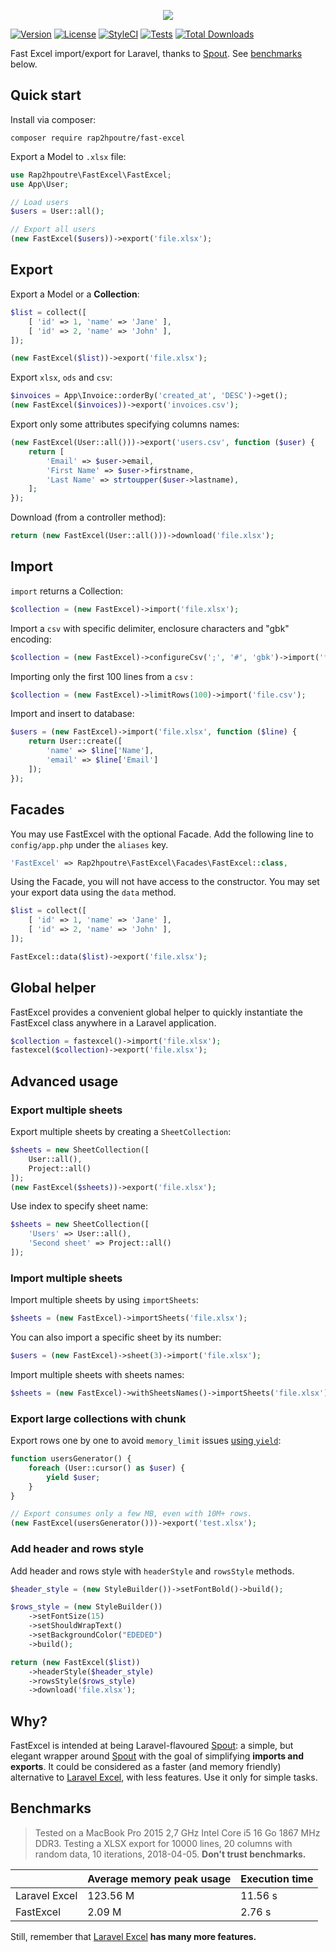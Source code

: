 <p align="center">
<img src="https://user-images.githubusercontent.com/36028424/40173202-9a03d68a-5a03-11e8-9968-6b7e3b4f8a1b.png">
</p>

[![Version](https://poser.pugx.org/rap2hpoutre/fast-excel/version?format=flat)](https://packagist.org/packages/rap2hpoutre/fast-excel)
[![License](https://poser.pugx.org/rap2hpoutre/fast-excel/license?format=flat)](https://packagist.org/packages/rap2hpoutre/fast-excel)
[![StyleCI](https://github.styleci.io/repos/128174809/shield?branch=master)](https://github.styleci.io/repos/128174809?branch=master)
[![Tests](https://github.com/rap2hpoutre/fast-excel/actions/workflows/tests.yml/badge.svg)](https://github.com/rap2hpoutre/fast-excel/actions/workflows/tests.yml)
[![Total Downloads](https://poser.pugx.org/rap2hpoutre/fast-excel/downloads)](https://packagist.org/packages/rap2hpoutre/fast-excel)

Fast Excel import/export for Laravel, thanks to [Spout](https://github.com/box/spout).
See [benchmarks](#benchmarks) below.

## Quick start

Install via composer:

```
composer require rap2hpoutre/fast-excel
```

Export a Model to `.xlsx` file:

```php
use Rap2hpoutre\FastExcel\FastExcel;
use App\User;

// Load users
$users = User::all();

// Export all users
(new FastExcel($users))->export('file.xlsx');
```

## Export

Export a Model or a **Collection**:

```php
$list = collect([
    [ 'id' => 1, 'name' => 'Jane' ],
    [ 'id' => 2, 'name' => 'John' ],
]);

(new FastExcel($list))->export('file.xlsx');
```

Export `xlsx`, `ods` and `csv`:

```php
$invoices = App\Invoice::orderBy('created_at', 'DESC')->get();
(new FastExcel($invoices))->export('invoices.csv');
```

Export only some attributes specifying columns names:

```php
(new FastExcel(User::all()))->export('users.csv', function ($user) {
    return [
        'Email' => $user->email,
        'First Name' => $user->firstname,
        'Last Name' => strtoupper($user->lastname),
    ];
});
```

Download (from a controller method):

```php
return (new FastExcel(User::all()))->download('file.xlsx');
```

## Import

`import` returns a Collection:

```php
$collection = (new FastExcel)->import('file.xlsx');
```

Import a `csv` with specific delimiter, enclosure characters and "gbk" encoding:

```php
$collection = (new FastExcel)->configureCsv(';', '#', 'gbk')->import('file.csv');
```

Importing only the first 100 lines from a `csv` :

```php
$collection = (new FastExcel)->limitRows(100)->import('file.csv');
```

Import and insert to database:

```php
$users = (new FastExcel)->import('file.xlsx', function ($line) {
    return User::create([
        'name' => $line['Name'],
        'email' => $line['Email']
    ]);
});
```

## Facades

You may use FastExcel with the optional Facade. Add the following line to ``config/app.php`` under the ``aliases`` key.

````php
'FastExcel' => Rap2hpoutre\FastExcel\Facades\FastExcel::class,
````

Using the Facade, you will not have access to the constructor. You may set your export data using the ``data`` method.

````php
$list = collect([
    [ 'id' => 1, 'name' => 'Jane' ],
    [ 'id' => 2, 'name' => 'John' ],
]);

FastExcel::data($list)->export('file.xlsx');
````

## Global helper

FastExcel provides a convenient global helper to quickly instantiate the FastExcel class anywhere in a Laravel application.

```php
$collection = fastexcel()->import('file.xlsx');
fastexcel($collection)->export('file.xlsx');
```

## Advanced usage

### Export multiple sheets

Export multiple sheets by creating a `SheetCollection`:

```php
$sheets = new SheetCollection([
    User::all(),
    Project::all()
]);
(new FastExcel($sheets))->export('file.xlsx');
```

Use index to specify sheet name:
```php
$sheets = new SheetCollection([
    'Users' => User::all(),
    'Second sheet' => Project::all()
]);
```

### Import multiple sheets

Import multiple sheets by using `importSheets`:

```php
$sheets = (new FastExcel)->importSheets('file.xlsx');
```

You can also import a specific sheet by its number:

```php
$users = (new FastExcel)->sheet(3)->import('file.xlsx');
```

Import multiple sheets with sheets names:

```php
$sheets = (new FastExcel)->withSheetsNames()->importSheets('file.xlsx');
```

### Export large collections with chunk

Export rows one by one to avoid `memory_limit` issues [using `yield`](https://www.php.net/manual/en/language.generators.syntax.php):

```php
function usersGenerator() {
    foreach (User::cursor() as $user) {
        yield $user;
    }
}

// Export consumes only a few MB, even with 10M+ rows.
(new FastExcel(usersGenerator()))->export('test.xlsx');
```

### Add header and rows style

Add header and rows style with `headerStyle` and `rowsStyle` methods.

```php
$header_style = (new StyleBuilder())->setFontBold()->build();

$rows_style = (new StyleBuilder())
    ->setFontSize(15)
    ->setShouldWrapText()
    ->setBackgroundColor("EDEDED")
    ->build();

return (new FastExcel($list))
    ->headerStyle($header_style)
    ->rowsStyle($rows_style)
    ->download('file.xlsx');
```

## Why?

FastExcel is intended at being Laravel-flavoured [Spout](https://github.com/box/spout):
a simple, but elegant wrapper around [Spout](https://github.com/box/spout) with the goal
of simplifying **imports and exports**. It could be considered as a faster (and memory friendly) alternative
to [Laravel Excel](https://laravel-excel.com/), with less features.
Use it only for simple tasks.

## Benchmarks

> Tested on a MacBook Pro 2015 2,7 GHz Intel Core i5 16 Go 1867 MHz DDR3.
Testing a XLSX export for 10000 lines, 20 columns with random data, 10 iterations, 2018-04-05. **Don't trust benchmarks.**

|   | Average memory peak usage  | Execution time |
|---|---|---|
| Laravel Excel  | 123.56 M  | 11.56 s |
| FastExcel  | 2.09 M | 2.76 s |

Still, remember that [Laravel Excel](https://laravel-excel.com/) **has many more features.**

